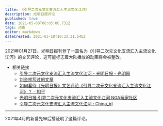 ```yaml
---
title: 《引导二次元文化支流汇入主流文化江河》
description: 光明日报评论
published: true
date: 2021-05-08T06:05:08.731Z
tags: 动画
editor: markdown
dateCreated: 2021-03-18T10:33:31.545Z
---
```


2021年01月27日，光明日报刊登了一篇名为《引导二次元文化支流汇入主流文化江河》的文艺评论，这可能标志着大陆播放的动画将会被整改。

+ 相关链接
    + [引导二次元文化支流汇入主流文化江河 - 光明日报 - 光明网](https://web.archive.org/web/20210128170327mp_/https://epaper.gmw.cn/gmrb/html/2021-01/27/nw.D110000gmrb_20210127_2-13.htm)
    + [刘金祥写过的文章](https://archive.is/oJOGM "https://www.google.com/search?q=刘金祥&newwindow=1&tbm=nws")
    + [如何看待《光明日报》文艺评论《引导二次元文化支流汇入主流文化江河》？ - 知乎](https://web.archive.org/web/20210129031039/https://www.zhihu.com/question/441627645)
    + [光明日报:引导二次元文化支流汇入主流文化江河 NGA玩家社区](https://archive.is/ZgJx9 "https://bbs.nga.cn/read.php?tid=25311930")
    + [引导二次元文化支流汇入主流文化江河 : China_irl](https://web.archive.org/web/20210203021725/https://old.reddit.com/r/China_irl/comments/l72b9l/引导二次元文化支流汇入主流文化江河/)

---

2021年4月的新番先审后播证明了这篇评论。
